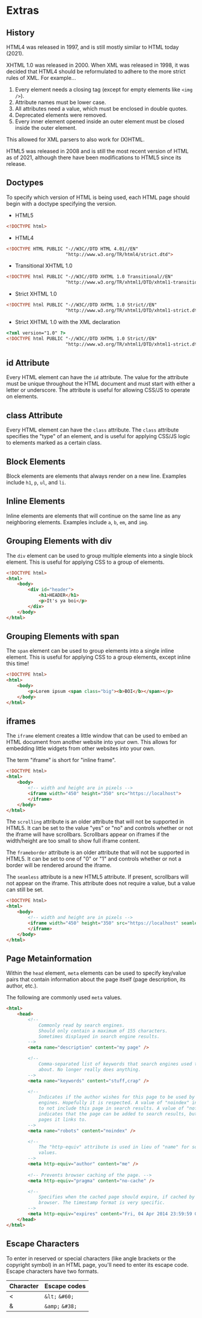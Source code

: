 # Extras
## History
HTML4 was released in 1997, and is still mostly similar to HTML today (2021).

XHTML 1.0 was released in 2000. When XML was released in 1998, it was decided that HTML4 should be reformulated to adhere to the more strict rules of XML. For example...
1. Every element needs a closing tag (except for empty elements like `<img />`).
1. Attribute names must be lower case.
1. All attributes need a value, which must be enclosed in double quotes.
1. Deprecated elements were removed.
1. Every inner element opened inside an outer element must be closed inside the outer element.

This allowed for XML parsers to also work for (X)HTML.

HTML5 was released in 2008 and is still the most recent version of HTML as of 2021, although there have been modifications to HTML5 since its release.

## Doctypes
To specify which version of HTML is being used, each HTML page should begin with a doctype specifying the version.

* HTML5
```html
<!DOCTYPE html>
```
* HTML4
```html
<!DOCTYPE HTML PUBLIC "-//W3C//DTD HTML 4.01//EN"
                      "http://www.w3.org/TR/html4/strict.dtd">
```
* Transitional XHTML 1.0
```html
<!DOCTYPE html PUBLIC "-//W3C//DTD XHTML 1.0 Transitional//EN"
                      "http://www.w3.org/TR/xhtml1/DTD/xhtml1-transitional.dtd">
```
* Strict XHTML 1.0
```html
<!DOCTYPE html PUBLIC "-//W3C//DTD XHTML 1.0 Strict//EN"
                      "http://www.w3.org/TR/xhtml1/DTD/xhtml1-strict.dtd">
```
* Strict XHTML 1.0 with the XML declaration
```html
<?xml version="1.0" ?>
<!DOCTYPE html PUBLIC "-//W3C//DTD XHTML 1.0 Strict//EN"
                      "http://www.w3.org/TR/xhtml1/DTD/xhtml1-strict.dtd">
```

## id Attribute
Every HTML element can have the `id` attribute. The value for the attribute must be unique throughout the HTML document and must start with either a letter or underscore. The attribute is useful for allowing CSS/JS to operate on elements.

## class Attribute
Every HTML element can have the `class` attribute. The `class` attribute specifies the "type" of an element, and is useful for applying CSS/JS logic to elements marked as a certain class.

## Block Elements
Block elements are elements that always render on a new line. Examples include `h1`, `p`, `ul`, and `li`.

## Inline Elements
Inline elements are elements that will continue on the same line as any neighboring elements. Examples include `a`, `b`, `em`, and `img`.

## Grouping Elements with div
The `div` element can be used to group multiple elements into a single block element. This is useful for applying CSS to a group of elements.
```html
<!DOCTYPE html>
<html>
    <body>
        <div id="header">
            <h1>HEADER</h1>
            <p>It's ya boi</p>
        </div>
    </body>
</html>
```

## Grouping Elements with span
The `span` element can be used to group elements into a single inline element. This is useful for applying CSS to a group elements, except inline this time!
```html
<!DOCTYPE html>
<html>
    <body>
        <p>Lorem ipsum <span class="big"><b>BOI</b></span></p>
    </body>
</html>
```

## iframes
The `iframe` element creates a little window that can be used to embed an HTML document from another website into your own. This allows for embedding little widgets from other websites into your own.

The term "iframe" is short for "inline frame".

```html
<!DOCTYPE html>
<html>
    <body>
        <!-- width and height are in pixels -->
        <iframe width="450" height="350" src="https://localhost">
        </iframe>
    </body>
</html>
```

The `scrolling` attribute is an older attribute that will not be supported in HTML5. It can be set to the value "yes" or "no" and controls whether or not the iframe will have scrollbars. Scrollbars appear on iframes if the width/height are too small to show full iframe content.

The `frameborder` attribute is an older attribute that will not be supported in HTML5. It can be set to one of "0" or "1" and controls whether or not a border will be rendered around the iframe.

The `seamless` attribute is a new HTML5 attribute. If present, scrollbars will not appear on the iframe. This attribute does not require a value, but a value can still be set.
```html
<!DOCTYPE html>
<html>
    <body>
        <!-- width and height are in pixels -->
        <iframe width="450" height="350" src="https://localhost" seamless>
        </iframe>
    </body>
</html>
```

## Page Metainformation
Within the `head` element, `meta` elements can be used to specify key/value pairs that contain information about the page itself (page description, its author, etc.).

The following are commonly used `meta` values.
```html
<html>
    <head>
        <!--
            Commonly read by search engines.
            Should only contain a maximum of 155 characters.
            Sometimes displayed in search engine results.
        -->
        <meta name="description" content="my page" />

        <!--
            Comma-separated list of keywords that search engines used to care
            about. No longer really does anything.
        -->
        <meta name="keywords" content="stuff,crap" />

        <!--
            Indicates if the author wishes for this page to be used by search
            engines. Hopefully it is respected. A value of "noindex" indicates
            to not include this page in search results. A value of "nofollow"
            indicates that the page can be added to search results, but not any
            pages it links to.
        -->
        <meta name="robots" content="noindex" />

        <!--
            The "http-equiv" attribute is used in lieu of "name" for some
            values.
        -->
        <meta http-equiv="author" content="me" />
        
        <!-- Prevents browser caching of the page. -->
        <meta http-equiv="pragma" content="no-cache" />

        <!--
            Specifies when the cached page should expire, if cached by the
            browser. The timestamp format is very specific.
        -->
        <meta http-equiv="expires" content="Fri, 04 Apr 2014 23:59:59 GMT" />
    </head>
</html>
```

## Escape Characters
To enter in reserved or special characters (like angle brackets or the copyright symbol) in an HTML page, you'll need to enter its escape code. Escape characters have two formats.

|Character|Escape codes|
|-|-|
|<|`&lt;` `&#60;`|
|&|`&amp;` `&#38;`|
